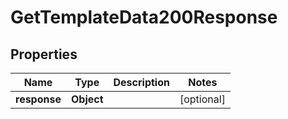 

# GetTemplateData200Response


## Properties

| Name | Type | Description | Notes |
|------------ | ------------- | ------------- | -------------|
|**response** | **Object** |  |  [optional] |



